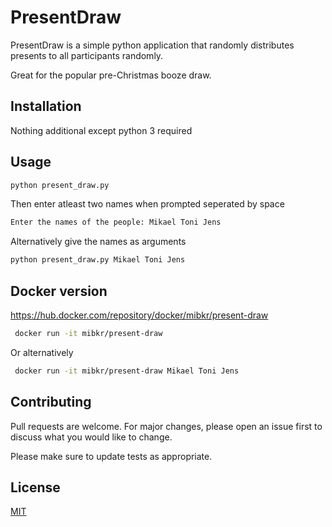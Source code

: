 # PresentDraw

PresentDraw is a simple python application that randomly distributes presents to all participants randomly.

Great for the popular pre-Christmas booze draw.

## Installation

Nothing additional except python 3 required
## Usage

```bash
python present_draw.py
```
Then enter atleast two names when prompted seperated by space
```bash
Enter the names of the people: Mikael Toni Jens
```

Alternatively give the names as arguments
```bash
python present_draw.py Mikael Toni Jens
```


## Docker version
https://hub.docker.com/repository/docker/mibkr/present-draw
```bash
 docker run -it mibkr/present-draw
```
Or alternatively
```bash
 docker run -it mibkr/present-draw Mikael Toni Jens
```


## Contributing
Pull requests are welcome. For major changes, please open an issue first to discuss what you would like to change.

Please make sure to update tests as appropriate.

## License
[MIT](https://choosealicense.com/licenses/mit/)